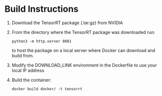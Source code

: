 # Build Instructions

1) Download the TensorRT package (.tar.gz) from NVIDIA
2) From the directory where the TensorRT package was downloaded run:

    ```
    python3 -m http.server 8081
    ```

    to host the package on a local server where Docker can download and build from.

3) Modify the DOWNLOAD_LINK environment in the Dockerfile to use your local IP address
4) Build the container:
    ```
    docker build docker/ -t tensorrt
    ```

